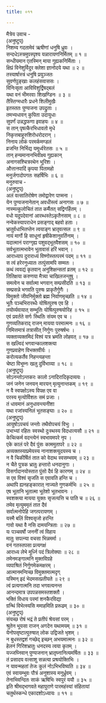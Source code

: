 ```yaml
---
title: ०११

---
```

मैत्रेय उवाच -  
(अनुष्टुप्)  
निशम्य गदतामेवं ऋषीणां धनुषि ध्रुवः ।  
सन्दधेऽस्त्रमुपस्पृश्य यन्नारायणनिर्मितम् ॥ १ ॥  
सन्धीयमान एतस्मिन् माया गुह्यकनिर्मिताः ।  
क्षिप्रं विनेशुर्विदुर क्लेशा ज्ञानोदये यथा ॥ २ ॥  
तस्यार्षास्त्रं धनुषि प्रयुञ्जतः  
सुवर्णपुङ्‌खाः कलहंसवाससः ।  
विनिःसृता आविविशुर्द्विषद्बलं  
यथा वनं भीमरवाः शिखण्डिनः ॥ ३ ॥  
तैस्तिग्मधारैः प्रधने शिलीमुखैः  
इतस्ततः पुण्यजना उपद्रुताः ।  
तमभ्यधावन् कुपिता उदायुधाः  
सुपर्णं उन्नद्धफणा इवाहयः ॥ ४ ॥  
स तान् पृषत्कैरभिधावतो मृधे  
निकृत्तबाहूरुशिरोधरोदरान् ।  
निनाय लोकं परमर्कमण्डलं  
व्रजन्ति निर्भिद्य यमूर्ध्वरेतसः ॥ ५ ॥  
तान् हन्यमानानभिवीक्ष्य गुह्यकान्  
अनागसश्चित्ररथेन भूरिशः ।  
औत्तानपादिं कृपया पितामहो  
मनुर्जगादोपगतः सहर्षिभिः ॥ ६ ॥  
मनुरुवाच -  
(अनुष्टुप्)  
अलं वत्सातिरोषेण तमोद्वारेण पाप्मना ।  
येन पुण्यजनानेतान् अवधीस्त्वं अनागसः ॥ ७ ॥  
नास्मत्कुलोचितं तात कर्मैतत् सद्विगर्हितम् ।  
वधो यदुपदेवानां आरब्धस्तेऽकृतैनसाम् ॥ ८ ॥  
नन्वेकस्यापराधेन प्रसङ्‌गाद् बहवो हताः ।  
भ्रातुर्वधाभितप्तेन त्वयाङ्‌ग भ्रातृवत्सल ॥ ९ ॥  
नायं मार्गो हि साधूनां हृषीकेशानुवर्तिनाम् ।  
यदात्मानं पराग्गृह्य पशुवद्‌भूतवैशसम् ॥ १० ॥  
सर्वभूतात्मभावेन भूतावासं हरिं भवान् ।  
आराध्याप दुराराध्यं विष्णोस्तत्परमं पदम् ॥ ११ ॥  
स त्वं हरेरनुध्यातः तत्पुंसामपि सम्मतः ।  
कथं त्ववद्यं कृतवान् अनुशिक्षन्सतां व्रतम् ॥ १२ ॥  
तितिक्षया करुणया मैत्र्या चाखिलजन्तुषु ।  
समत्वेन च सर्वात्मा भगवान् सम्प्रसीदति ॥ १३ ॥  
सम्प्रसन्ने भगवति पुरुषः प्राकृतैर्गुणैः ।  
विमुक्तो जीवनिर्मुक्तो ब्रह्म निर्वाणमृच्छति ॥ १४ ॥  
भूतैः पञ्चभिरारब्धैः योषित्पुरुष एव हि ।  
तयोर्व्यवायात् सम्भूतिः योषित्पुरुषयोरिह ॥ १५ ॥  
एवं प्रवर्तते सर्गः स्थितिः संयम एव च ।  
गुणव्यतिकराद् राजन् मायया परमात्मनः ॥ १६ ॥  
निमित्तमात्रं तत्रासीत् निर्गुणः पुरुषर्षभः ।  
व्यक्ताव्यक्तमिदं विश्वं यत्र भ्रमति लोहवत् ॥ १७ ॥  
स खल्विदं भगवान्कालशक्त्या  
गुणप्रवाहेण विभक्तवीर्यः ।  
करोत्यकर्तैव निहन्त्यहन्ता  
चेष्टा विभूम्नः खलु दुर्विभाव्या ॥ १८ ॥  
(अनुष्टुप्)  
सोऽनन्तोऽन्तकरः कालो ऽनादिरादिकृदव्ययः ।  
जनं जनेन जनयन् मारयन् मृत्युनान्तकम् ॥ १९ ॥  
न वै स्वपक्षोऽस्य विपक्ष एव वा  
परस्य मृत्योर्विशतः समं प्रजाः ।  
तं धावमानं अनुधावन्त्यनीशा  
यथा रजांस्यनिलं भूतसङ्‌घाः ॥ २० ॥  
(अनुष्टुप्)  
आयुषोऽपचयं जन्तोः तथैवोपचयं विभुः ।  
उभाभ्यां रहितः स्वस्थो दुःस्थस्य विदधात्यसौ ॥ २१ ॥  
केचित्कर्म वदन्त्येनं स्वभावमपरे नृप ।  
एके कालं परे दैवं पुंसः काममुतापरे ॥ २२ ॥  
अव्यक्तस्याप्रमेयस्य नानाशक्त्युदयस्य च ।  
न वै चिकीर्षितं तात को वेदाथ स्वसम्भवम् ॥ २३ ॥  
न चैते पुत्रक भ्रातुः हन्तारो धनदानुगाः ।  
विसर्गादानयोस्तात पुंसो दैवं हि कारणम् ॥ २४ ॥  
स एव विश्वं सृजति स एवावति हन्ति च ।  
अथापि ह्यनहङ्‌कारात् नाज्यते गुणकर्मभिः ॥ २५ ॥  
एष भूतानि भूतात्मा भूतेशो भूतभावनः ।  
स्वशक्त्या मायया युक्तः सृजत्यत्ति च पाति च ॥ २६ ॥  
तमेव मृत्युममृतं तात दैवं  
सर्वात्मनोपेहि जगत्परायणम् ।  
यस्मै बलिं विश्वसृजो हरन्ति  
गावो यथा वै नसि दामयन्त्रिताः ॥ २७ ॥  
यः पञ्चवर्षो जननीं त्वं विहाय  
मातुः सपत्न्या वचसा भिन्नमर्मा ।  
वनं गतस्तपसा प्रत्यगक्षं  
आराध्य लेभे मूर्ध्नि पदं त्रिलोक्याः ॥ २८ ॥  
तमेनमङ्‌गात्मनि मुक्तविग्रहे  
व्यपाश्रितं निर्गुणमेकमक्षरम् ।  
आत्मानमन्विच्छ विमुक्तमात्मदृग्  
यस्मिन् इदं भेदमसत्प्रतीयते ॥ २९ ॥  
त्वं प्रत्यगात्मनि तदा भगवत्यनन्त  
आनन्दमात्र उपपन्नसमस्तशक्तौ ।  
भक्तिं विधाय परमां शनकैरविद्या  
ग्रन्थिं विभेत्स्यसि ममाहमिति प्ररूढम् ॥ ३० ॥  
(अनुष्टुप्)  
संयच्छ रोषं भद्रं ते प्रतीपं श्रेयसां परम् ।  
श्रुतेन भूयसा राजन् अगदेन यथामयम् ॥ ३१ ॥  
येनोपसृष्टात्पुरुषात् लोक उद्विजते भृशम् ।  
न बुधस्तद्वशं गच्छेद् इच्छन् अभयमात्मनः ॥ ३२ ॥  
हेलनं गिरिशभ्रातुः धनदस्य त्वया कृतम् ।  
यज्जघ्निवान् पुण्यजनान् भ्रातृघ्नानित्यमर्षितः ॥ ३३ ॥  
तं प्रसादय वत्साशु सन्नत्या प्रश्रयोक्तिभिः ।  
न यावन्महतां तेजः कुलं नोऽभिभविष्यति ॥ ३४ ॥  
एवं स्वायम्भुवः पौत्रं अनुशास्य मनुर्ध्रुवम् ।  
तेनाभिवन्दितः साकं ऋषिभिः स्वपुरं ययौ ॥ ३५ ॥  
इति श्रीमद्‌भागवते महापुराणे पारमहंस्यां संहितायां  
चतुर्थस्कन्धे एकादशोऽध्यायः ॥ ११ ॥